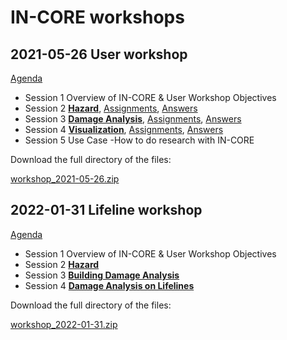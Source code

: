 # IN-CORE workshops

## 2021-05-26 User workshop

[Agenda](workshops/20210526/agenda.md)
* Session 1 Overview of IN-CORE & User Workshop Objectives
* Session 2 **[Hazard](workshops/20210526/session2/session2-hazard.ipynb)**, [Assignments](workshops/20210526/session2/session2-assignment.ipynb), [Answers](workshops/20210526/session2/session2-assignment-answer.ipynb)
* Session 3 **[Damage Analysis](workshops/20210526/session3/session3-damage-analysis.ipynb)**, [Assignments](workshops/20210526/session3/session3-assignment.ipynb), [Answers](workshops/20210526/session3/session3-assignment-answer.ipynb)
* Session 4 **[Visualization](workshops/20210526/session4/session4-viz.ipynb)**, [Assignments](workshops/20210526/session4/session4-assignment.ipynb), [Answers](workshops/20210526/session4/session4-assignment-answer.ipynb)
* Session 5 Use Case -How to do research with IN-CORE

Download the full directory of the files:

[workshop_2021-05-26.zip](https://github.com/IN-CORE/incore-docs/blob/master/workshops/20210526/workshop_2021-05-26.zip)

## 2022-01-31 Lifeline workshop

[Agenda](workshops/20220131/agenda.md)
* Session 1 Overview of IN-CORE & User Workshop Objectives
* Session 2 **[Hazard](workshops/20220131/session2/session2-hazard.ipynb)**
* Session 3 **[Building Damage Analysis](workshops/20220131/session3/session3-building_damage_analysis.ipynb)**
* Session 4 **[Damage Analysis on Lifelines](workshops/20220131/session4/session4-damage-analyses-lifelines.ipynb)**

Download the full directory of the files:

[workshop_2022-01-31.zip](https://github.com/IN-CORE/incore-docs/blob/master/workshops/20220131/workshop_2022-01-31.zip)